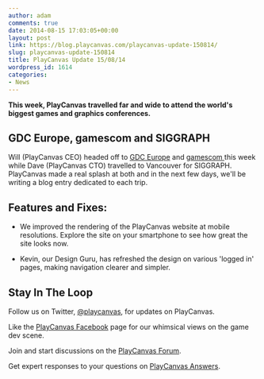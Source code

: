```yaml
---
author: adam
comments: true
date: 2014-08-15 17:03:05+00:00
layout: post
link: https://blog.playcanvas.com/playcanvas-update-150814/
slug: playcanvas-update-150814
title: PlayCanvas Update 15/08/14
wordpress_id: 1614
categories:
- News
---
```


**This week, PlayCanvas travelled far and wide to attend the world's biggest games and graphics conferences.**





## GDC Europe, gamescom and SIGGRAPH


Will (PlayCanvas CEO) headed off to [GDC Europe](http://www.gdceurope.com/) and [gamescom ](http://www.gamescom-cologne.com/en/gamescom/home/index.php)this week while Dave (PlayCanvas CTO) travelled to Vancouver for SIGGRAPH. PlayCanvas made a real splash at both and in the next few days, we'll be writing a blog entry dedicated to each trip.


## Features and Fixes:





	
  * We improved the rendering of the PlayCanvas website at mobile resolutions. Explore the site on your smartphone to see how great the site looks now.

	
  * Kevin, our Design Guru, has refreshed the design on various 'logged in' pages, making navigation clearer and simpler.




## Stay In The Loop




Follow us on Twitter, [@playcanvas](https://twitter.com/playcanvas), for updates on PlayCanvas.




Like the [PlayCanvas Facebook](http://facebook.com/playcanvas) page for our whimsical views on the game dev scene.




Join and start discussions on the [PlayCanvas Forum](http://forum.playcanvas.com/).




Get expert responses to your questions on [PlayCanvas Answers](http://answers.playcanvas.com/).
